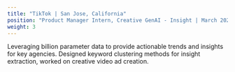 ```yaml
---
title: "TikTok | San Jose, California"
position: "Product Manager Intern, Creative GenAI - Insight | March 2024 - August 2024"
weight: 3
---
```


Leveraging billion parameter data to provide actionable trends and insights for key agencies. Designed keyword clustering methods for insight extraction, worked on creative video ad creation. 